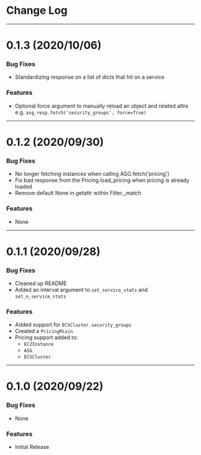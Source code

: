 # Change Log

---

# 0.1.3 (2020/10/06)

### Bug Fixes
* Standardizing response on a list of dicts that hit on a service

### Features
* Optional force argument to manually reload an object and related attrs e.g. `asg_resp.fetch('security_groups', force=True)`

---

# 0.1.2 (2020/09/30)

### Bug Fixes
* No longer fetching instances when calling ASG.fetch('pricing')
* Fix bad response from the Pricing.load_pricing when pricing is already loaded
* Remove default None in getattr within Filter._match

### Features
* None

---

# 0.1.1 (2020/09/28)

### Bug Fixes
* Cleaned up README
* Added an interval argument to `set_service_stats` and `set_n_service_stats`

### Features
* Added support for `ECSCluster.security_groups`
* Created a `PricingMixin`
* Pricing support added to:
  * `EC2Instance` 
  * `ASG` 
  * `ECSCluster` 

---

# 0.1.0 (2020/09/22)

### Bug Fixes
* None

### Features
* Initial Release
